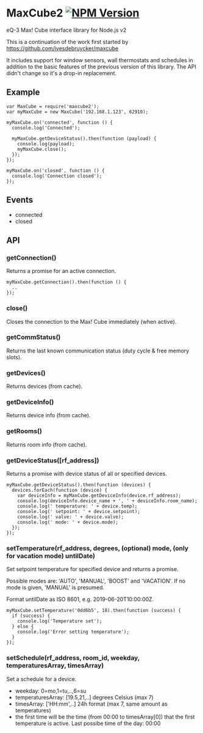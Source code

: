# MaxCube2 [![NPM Version](https://img.shields.io/npm/v/maxcube2.svg)](https://www.npmjs.com/package/maxcube2)

eQ-3 Max! Cube interface library for Node.js v2

This is a continuation of the work first started by https://github.com/ivesdebruycker/maxcube

It includes support for window sensors, wall thermostats and schedules in addition to the basic features of the previous version of this library. The API didn't change so it's a drop-in replacement.

## Example
```
var MaxCube = require('maxcube2');
var myMaxCube = new MaxCube('192.168.1.123', 62910);

myMaxCube.on('connected', function () {
  console.log('Connected');

  myMaxCube.getDeviceStatus().then(function (payload) {
    console.log(payload);
    myMaxCube.close();
  });
});

myMaxCube.on('closed', function () {
  console.log('Connection closed');
});
```

## Events
* connected
* closed

## API
### getConnection()
Returns a promise for an active connection.
```
myMaxCube.getConnection().then(function () {
  ..
});
```
### close()
Closes the connection to the Max! Cube immediately (when active).
### getCommStatus()
Returns the last known communication status (duty cycle & free memory slots).
### getDevices()
Returns devices (from cache).
### getDeviceInfo()
Returns device info (from cache).
### getRooms()
Returns room info (from cache).
### getDeviceStatus([rf_address])
Returns a promise with device status of all or specified devices.
```
myMaxCube.getDeviceStatus().then(function (devices) {
  devices.forEach(function (device) {
    var deviceInfo = myMaxCube.getDeviceInfo(device.rf_address);
    console.log(deviceInfo.device_name + ', ' + deviceInfo.room_name);
    console.log(' temperature: ' + device.temp);
    console.log(' setpoint: ' + device.setpoint);
    console.log(' valve: ' + device.valve);
    console.log(' mode: ' + device.mode);
  });
});
```
### setTemperature(rf_address, degrees, (optional) mode, (only for vacation mode) untilDate)
Set setpoint temperature for specified device and returns a promise.

Possible modes are: 'AUTO', 'MANUAL', 'BOOST' and 'VACATION'. If no mode is given, 'MANUAL' is presumed.

Format untilDate as ISO 8601, e.g. 2019-06-20T10:00:00Z.
```
myMaxCube.setTemperature('0dd6b5', 18).then(function (success) {
  if (success) {
    console.log('Temperature set');
  } else {
    console.log('Error setting temperature');
  }
});
```

### setSchedule(rf_address, room_id, weekday, temperaturesArray, timesArray)
Set a schedule for a device.

- weekday:           0=mo,1=tu,..,6=su
- temperaturesArray: [19.5,21,..] degrees Celsius (max 7)
- timesArray:        ['HH:mm',..] 24h format (max 7, same amount as temperatures)
- the first time will be the time (from 00:00 to timesArray[0]) that the first temperature is active. Last possibe time of the day: 00:00
